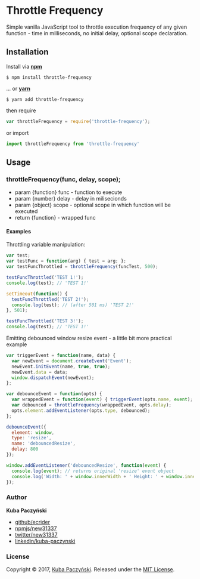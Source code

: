 # Throttle Frequency

Simple vanilla JavaScript tool to throttle execution frequency of any given function - time in milliseconds, no initial delay, optional scope declaration.

## Installation

 Install via **[npm](https://www.npmjs.com/package/throttle-frequency)**
```shell
$ npm install throttle-frequency
```

... or **[yarn](https://yarnpkg.com/en/package/throttle-frequency)**
```shell
$ yarn add throttle-frequency
```

then require

```js
var throttleFrequency = require('throttle-frequency');
```

or import

```js
import throttleFrequency from 'throttle-frequency'
```
## Usage

### throttleFrequency(func, delay, scope);
- param  {function} func  - function to execute
- param  {number}   delay - delay in milisecionds
- param  {object}   scope - optional scope in which function will be executed
- return {function}       - wrapped func

#### Examples
Throttling variable manipulation:
```js
var test;
var testFunc = function(arg) { test = arg; };
var testFuncThrottled = throttleFrequency(funcTest, 500);

testFuncThrottled('TEST 1!');
console.log(test); // 'TEST 1!'

setTimeout(function() {
  testFuncThrottled('TEST 2!');
  console.log(test); // (after 501 ms) 'TEST 2!'
}, 501);

testFuncThrottled('TEST 3!');
console.log(test); // 'TEST 1!'
```

Emitting debounced window resize event - a little bit more practical example
```js
var triggerEvent = function(name, data) {
  var newEvent = document.createEvent('Event');
  newEvent.initEvent(name, true, true);
  newEvent.data = data;
  window.dispatchEvent(newEvent);
};

var debounceEvent = function(opts) {
  var wrappedEvent = function(event) { triggerEvent(opts.name, event); };
  var debounced = throttleFrequency(wrappedEvent, opts.delay);
  opts.element.addEventListener(opts.type, debounced);
};

debounceEvent({
  element: window,
  type: 'resize',
  name: 'debouncedResize',
  delay: 800
});

window.addEventListener('debouncedResize', function(event) {
  console.log(event); // returns original 'resize' event object
  console.log('Width: ' + window.innerWidth + ' Height: ' + window.innerHeight);
});

```

### Author

**Kuba Paczyński**
* [github/ecrider](https://github.com/ecrider)
* [npmjs/new31337](https://www.npmjs.com/~new31337)
* [twitter/new31337](https://twitter.com/new31337)
* [linkedin/kuba-paczynski](https://www.linkedin.com/in/kuba-paczynski/)


### License

Copyright © 2017, [Kuba Paczyński](https://github.com/ecrider).
Released under the [MIT License](LICENSE).
